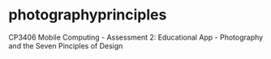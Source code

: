 # photographyprinciples
CP3406 Mobile Computing - Assessment 2: Educational App - Photography and the Seven Pinciples of Design
